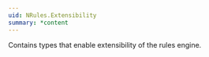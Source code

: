 ```yaml
---
uid: NRules.Extensibility
summary: *content
---
```

Contains types that enable extensibility of the rules engine.